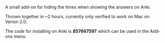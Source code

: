 A small add-on for hiding the times when showing the answers on Anki.

Thrown together in ~2 hours, currently only verified to work on Mac on Verion 2.0.

The code for installing on Anki is 
**857667597**
which can be used in the Add-ons menu.
